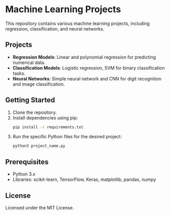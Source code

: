 # Machine Learning Projects
This repository contains various machine learning projects, including regression, classification, and neural networks.

## Projects
- **Regression Models**: Linear and polynomial regression for predicting numerical data.
- **Classification Models**: Logistic regression, SVM for binary classification tasks.
- **Neural Networks**: Simple neural network and CNN for digit recognition and image classification.

## Getting Started
1. Clone the repository.
2. Install dependencies using pip:
   ```bash
   pip install -r requirements.txt
   ```
3. Run the specific Python files for the desired project:
   ```bash
   python3 project_name.py
   ```

## Prerequisites
- Python 3.x
- Libraries: scikit-learn, TensorFlow, Keras, matplotlib, pandas, numpy

## License
Licensed under the MIT License.
